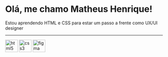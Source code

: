 # Olá, me chamo Matheus Henrique!

<p> Estou aprendendo HTML e CSS para estar um passo a frente como UX/UI designer</p> 

<hr>

<div style="display: inline_block">
<img src="https://cdn-icons-png.flaticon.com/512/5968/5968267.png" alt="html5" width="40" height="40" backgroundcolor="white"/>
<img src="https://cdn-icons-png.flaticon.com/512/5968/5968242.png" alt="css3" width="40" height="40" backgroundcolor="white"/>
<img src="https://cdn-icons-png.flaticon.com/512/5968/5968705.png" alt="figma" width="40" height="40" backgroundcolor="white"/>
<div>


